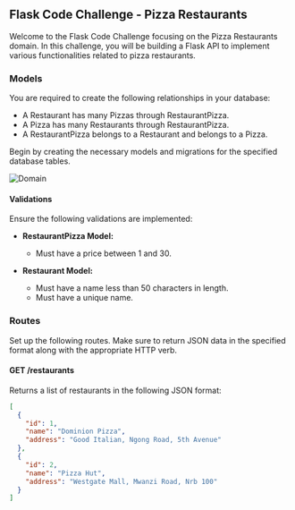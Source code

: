 ## Flask Code Challenge - Pizza Restaurants

Welcome to the Flask Code Challenge focusing on the Pizza Restaurants domain. In this challenge, you will be building a Flask API to implement various functionalities related to pizza restaurants.

### Models

You are required to create the following relationships in your database:

- A Restaurant has many Pizzas through RestaurantPizza.
- A Pizza has many Restaurants through RestaurantPizza.
- A RestaurantPizza belongs to a Restaurant and belongs to a Pizza.

Begin by creating the necessary models and migrations for the specified database tables.

![Domain](domain.png)

#### Validations

Ensure the following validations are implemented:

- **RestaurantPizza Model:**
  - Must have a price between 1 and 30.

- **Restaurant Model:**
  - Must have a name less than 50 characters in length.
  - Must have a unique name.

### Routes

Set up the following routes. Make sure to return JSON data in the specified format along with the appropriate HTTP verb.

#### GET /restaurants

Returns a list of restaurants in the following JSON format:

```json
[
  {
    "id": 1,
    "name": "Dominion Pizza",
    "address": "Good Italian, Ngong Road, 5th Avenue"
  },
  {
    "id": 2,
    "name": "Pizza Hut",
    "address": "Westgate Mall, Mwanzi Road, Nrb 100"
  }
]

